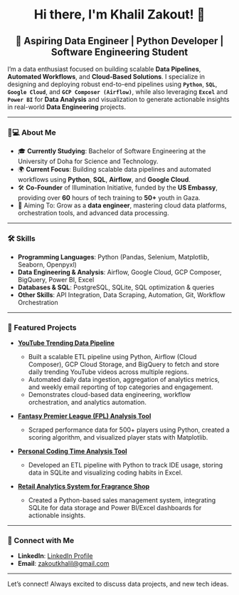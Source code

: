 <h1 align="center">Hi there, I'm Khalil Zakout! 👋</h1>

<h2 align="center"> 🚀 Aspiring Data Engineer | Python Developer | Software Engineering Student</h2>

I’m a data enthusiast focused on building scalable **Data Pipelines**, **Automated Workflows**, and **Cloud-Based Solutions**. I specialize in designing and deploying robust end-to-end pipelines using **`Python`**, **`SQL`**, **`Google Cloud`**, and **`GCP Composer (Airflow)`**, while also leveraging **`Excel`** and **`Power BI`** for **Data Analysis** and visualization to generate actionable insights in real-world **Data Engineering** projects.

---

### 🧑💻 About Me
- 🎓 **Currently Studying**: Bachelor of Software Engineering at the University of Doha for Science and Technology.
- 🌍 **Current Focus**: Building scalable data pipelines and automated workflows using **Python**, **SQL**, **Airflow**, and **Google Cloud**.
- 🛠️ **Co-Founder** of Illumination Initiative, funded by the **US Embassy**, providing over **60** hours of tech training to **50+** youth in Gaza.
- 🚀 Aiming To: Grow as a **data engineer**, mastering cloud data platforms, orchestration tools, and advanced data processing.

---

### 🛠️ Skills
- **Programming Languages**: Python (Pandas, Selenium, Matplotlib, Seaborn, Openpyxl)
- **Data Engineering & Analysis**: Airflow, Google Cloud, GCP Composer, BigQuery, Power BI, Excel
- **Databases & SQL**: PostgreSQL, SQLite, SQL optimization & queries
- **Other Skills**: API Integration, Data Scraping, Automation, Git, Workflow Orchestration
---

### 🌟 Featured Projects
- **[YouTube Trending Data Pipeline](https://github.com/Khalil-Zakout/YouTube-Trending-Data-Pipeline)**
  - Built a scalable ETL pipeline using Python, Airflow (Cloud Composer), GCP Cloud Storage, and BigQuery to fetch and store daily trending YouTube videos across multiple regions.
  - Automated daily data ingestion, aggregation of analytics metrics, and weekly email reporting of top categories and engagement.
  - Demonstrates cloud-based data engineering, workflow orchestration, and analytics automation.

- **[Fantasy Premier League (FPL) Analysis Tool](https://github.com/Khalil-Zakout/FPL-Scraper)**
  - Scraped performance data for 500+ players using Python, created a scoring algorithm, and visualized player stats with Matplotlib.
  
- **[Personal Coding Time Analysis Tool](https://github.com/Khalil-Zakout/Coding-Time-Tracker)**
  - Developed an ETL pipeline with Python to track IDE usage, storing data in SQLite and visualizing coding habits in Excel.
  
- **[Retail Analytics System for Fragrance Shop](https://github.com/Khalil-Zakout/Fragrance-Shop-System)**
  - Created a Python-based sales management system, integrating SQLite for data storage and Power BI/Excel dashboards for actionable insights.

---

### 💼 Connect with Me
- **LinkedIn**: [LinkedIn Profile](https://www.linkedin.com/in/khalil-zakout/)
- **Email**: [zakoutkhalil@gmail.com](mailto:zakoutkhalil@gmail.com)

---

Let’s connect! Always excited to discuss data projects, and new tech ideas.
